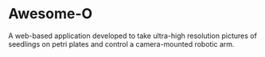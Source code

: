 # Awesome-O
A web-based application developed to take ultra-high resolution pictures of seedlings on petri plates and control a camera-mounted robotic arm.
